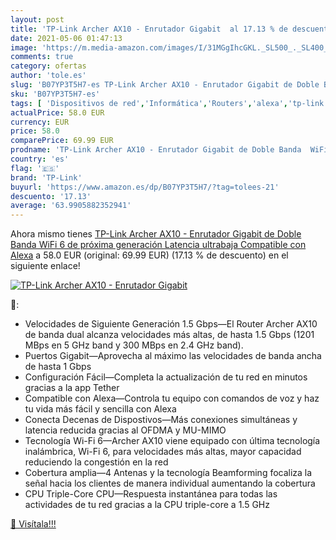```yaml
---
layout: post
title: 'TP-Link Archer AX10 - Enrutador Gigabit  al 17.13 % de descuento'
date: 2021-05-06 01:47:13
image: 'https://m.media-amazon.com/images/I/31MGgIhcGKL._SL500_._SL400_.jpg'
comments: true
category: ofertas
author: 'tole.es'
slug: 'B07YP3T5H7-es TP-Link Archer AX10 - Enrutador Gigabit de Doble Banda...'
sku: 'B07YP3T5H7-es'
tags: [ 'Dispositivos de red','Informática','Routers','alexa','tp-link', ]
actualPrice: 58.0 EUR
currency: EUR
price: 58.0
comparePrice: 69.99 EUR
prodname: 'TP-Link Archer AX10 - Enrutador Gigabit de Doble Banda  WiFi 6 de próxima generación  Latencia ultrabaja  Compatible con Alexa'
country: 'es'
flag: '🇪🇸'
brand: 'TP-Link'
buyurl: 'https://www.amazon.es/dp/B07YP3T5H7/?tag=tolees-21'
descuento: '17.13'
average: '63.9905882352941'
---
```


Ahora mismo tienes [TP-Link Archer AX10 - Enrutador Gigabit de Doble Banda  WiFi 6 de próxima generación  Latencia ultrabaja  Compatible con Alexa](https://www.amazon.es/dp/B07YP3T5H7/?tag=tolees-21) a 58.0 EUR (original: 69.99 EUR) (17.13 %  de descuento) en el siguiente enlace!

[![TP-Link Archer AX10 - Enrutador Gigabit ](https://m.media-amazon.com/images/I/31MGgIhcGKL._SL500_._SL400_.jpg)](https://www.amazon.es/dp/B07YP3T5H7/?tag=tolees-21)

🔎:

- Velocidades de Siguiente Generación 1.5 Gbps—El Router Archer AX10 de banda dual alcanza velocidades más altas, de hasta 1.5 Gbps (1201 MBps en 5 GHz band y 300 MBps en 2.4 GHz band).
- Puertos Gigabit—Aprovecha al máximo las velocidades de banda ancha de hasta 1 Gbps
- Configuración Fácil—Completa la actualización de tu red en minutos gracias a la app Tether
- Compatible con Alexa—Controla tu equipo con comandos de voz y haz tu vida más fácil y sencilla con Alexa
- Conecta Decenas de Dispostivos—Más conexiones simultáneas y latencia reducida gracias al OFDMA y MU-MIMO
- Tecnología Wi-Fi 6—Archer AX10 viene equipado con última tecnología inalámbrica, Wi-Fi 6, para velocidades más altas, mayor capacidad reduciendo la congestión en la red
- Cobertura amplia—4 Antenas y la tecnología Beamforming focaliza la señal hacia los clientes de manera individual aumentando la cobertura
- CPU Triple-Core CPU—Respuesta instantánea para todas las actividades de tu red gracias a la CPU triple-core a 1.5 GHz

[🛒 Visítala!!!](https://www.amazon.es/dp/B07YP3T5H7/?tag=tolees-21)
